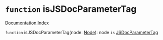 # `function` isJSDocParameterTag

[Documentation Index](../README.md)

`function` isJSDocParameterTag(node: [Node](../interface.Node/README.md)): node `is` [JSDocParameterTag](../interface.JSDocParameterTag/README.md)